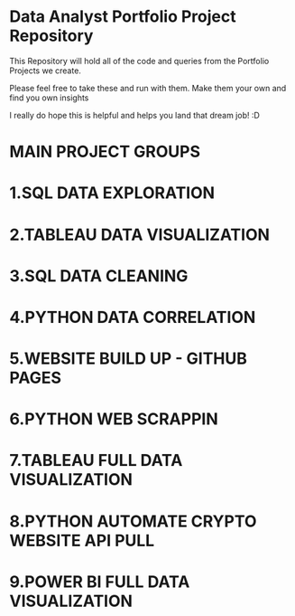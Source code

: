 # Data Analyst Portfolio Project Repository

This Repository will hold all of the code and queries from the Portfolio Projects we create.

Please feel free to take these and run with them. Make them your own and find you own insights

I really do hope this is helpful and helps you land that dream job! :D

# MAIN PROJECT GROUPS
# 1.SQL DATA EXPLORATION
# 2.TABLEAU DATA VISUALIZATION 
# 3.SQL DATA CLEANING
# 4.PYTHON DATA CORRELATION
# 5.WEBSITE BUILD UP - GITHUB PAGES
# 6.PYTHON WEB SCRAPPIN
# 7.TABLEAU FULL DATA VISUALIZATION
# 8.PYTHON AUTOMATE CRYPTO WEBSITE API PULL
# 9.POWER BI FULL DATA VISUALIZATION
